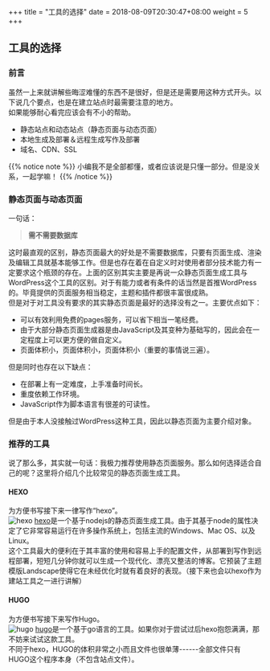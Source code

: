 +++
title = "工具的选择"
date =  2018-08-09T20:30:47+08:00
weight = 5
+++
## 工具的选择
### 前言
虽然一上来就讲解些晦涩难懂的东西不是很好，但是还是需要用这种方式开头。以下说几个要点，也是在建立站点时最需要注意的地方。</br>如果能够耐心看完应该会有不小的帮助。</br>

- 静态站点和动态站点（静态页面与动态页面）</br>
- 本地生成及部署＆远程生成写作及部署</br>
- 域名、CDN、SSL</br>

{{% notice note %}}
小编我不是全部都懂，或者应该说是只懂一部分。但是没关系，一起学嘛！
{{% /notice %}}

### 静态页面与动态页面
一句话：</br>

> **需不需要数据库**</br>

这时最直观的区别，静态页面最大的好处是不需要数据库，只要有页面生成、渲染及编辑工具就基本能够工作。但是也存在着在自定义时对使用者部分技术能力有一定要求这个瓶颈的存在。上面的区别其实主要是再说一众静态页面生成工具与WordPress这个工具的区别。对于有能力或者有条件的话当然是首推WordPress的。毕竟提供的页面服务相当稳定，主题和插件都很丰富很成熟。</br>
但是对于对工具没有要求的其实静态页面是最好的选择没有之一。主要优点如下：</br>

  - 可以有效利用免费的pages服务，可以省下相当一笔经费。
  - 由于大部分静态页面生成器是由JavaScript及其变种为基础写的，因此会在一定程度上可以更方便的做自定义。
  - 页面体积小，页面体积小，页面体积小（重要的事情说三遍）。

但是同时也存在以下缺点：</br>

  - 在部署上有一定难度，上手准备时间长。
  - 重度依赖工作环境。
  - JavaScript作为脚本语言有很差的可读性。

但是由于本人没接触过WordPress这种工具，因此以静态页面为主要介绍对象。

### 推荐的工具
说了那么多，其实就一句话：我极力推荐使用静态页面服务。那么如何选择适合自己的呢？这里将介绍几个比较常见的静态页面生成工具。</br>
#### HEXO
为方便书写接下来一律写作“hexo”。</br>
![hexo](https://blog-1256749229.cos.ap-chengdu.myqcloud.com/lanunion/hexo.png)
[hexo](https://hexo.io)是一个基于nodejs的静态页面生成工具。由于其基于node的属性决定了它非常容易运行在许多操作系统上，包括主流的Windows、Mac OS、以及Linux。</br>
这个工具最大的便利在于其丰富的使用和容易上手的配置文件，从部署到写作到远程部署，短短几分钟你就可以生成一个现代化、漂亮又整洁的博客。它预装了主题模版Landscape使得它在未经优化时就有着良好的表现。（接下来也会以hexo作为建站工具之一进行讲解）</br>
#### HUGO
为方便书写接下来写作Hugo。</br>
![hugo](https://blog-1256749229.cos.ap-chengdu.myqcloud.com/lanunion/hugo.png)
[hugo](https://gohugo.io)是一个基于go语言的工具。如果你对于尝试过后hexo抱怨满满，那不妨来试试这款工具。</br>
不同于hexo，HUGO的体积非常之小而且文件也很单薄------全部文件只有HUGO这个程序本身（不包含站点文件）。
